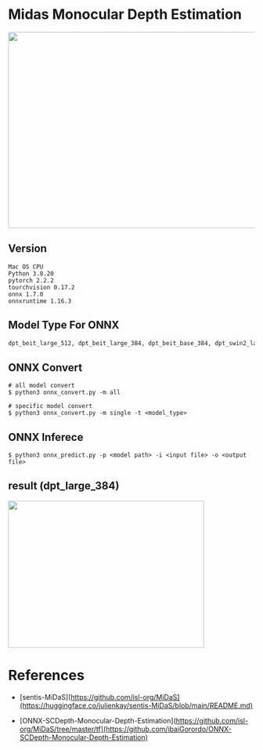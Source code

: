 # Midas Monocular Depth Estimation

<img src="https://github.com/madara-tribe/MidasDepthEstimater/assets/48679574/a28fd8f1-59b3-4b20-bec4-da3c1e1639d6" width="700px" height="400px"/>


## Version
```
Mac OS CPU
Python 3.8.20
pytorch 2.2.2
tourchvision 0.17.2
onnx 1.7.0 
onnxruntime 1.16.3
```

## Model Type For ONNX
```txt
dpt_beit_large_512, dpt_beit_large_384, dpt_beit_base_384, dpt_swin2_large_384, dpt_swin2_base_384, dpt_swin2_tiny_256, dpt_swin_large_384, dpt_next_vit_large_384, dpt_large_384, midas_v21_384, midas_v21_small_256'
```
## ONNX Convert
```
# all model convert
$ python3 onnx_convert.py -m all

# specific model convert
$ python3 onnx_convert.py -m single -t <model_type>
```

## ONNX Inferece
```
$ python3 onnx_predict.py -p <model path> -i <input file> -o <output file>
```

## result (dpt_large_384)

<img src="https://github.com/user-attachments/assets/b85f6337-3c9f-4d63-b55f-e690e5c4ad3c" width="400px" height="300px"/>


# References
- [sentis-MiDaS](https://github.com/isl-org/MiDaS](https://huggingface.co/julienkay/sentis-MiDaS/blob/main/README.md)

- [ONNX-SCDepth-Monocular-Depth-Estimation](https://github.com/isl-org/MiDaS/tree/master/tf](https://github.com/ibaiGorordo/ONNX-SCDepth-Monocular-Depth-Estimation)
